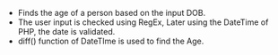 - Finds the age of a person based on the input DOB.
- The user input is checked using RegEx, Later using the DateTime of PHP, the date is validated.
- diff() function of DateTIme is used to find the Age.